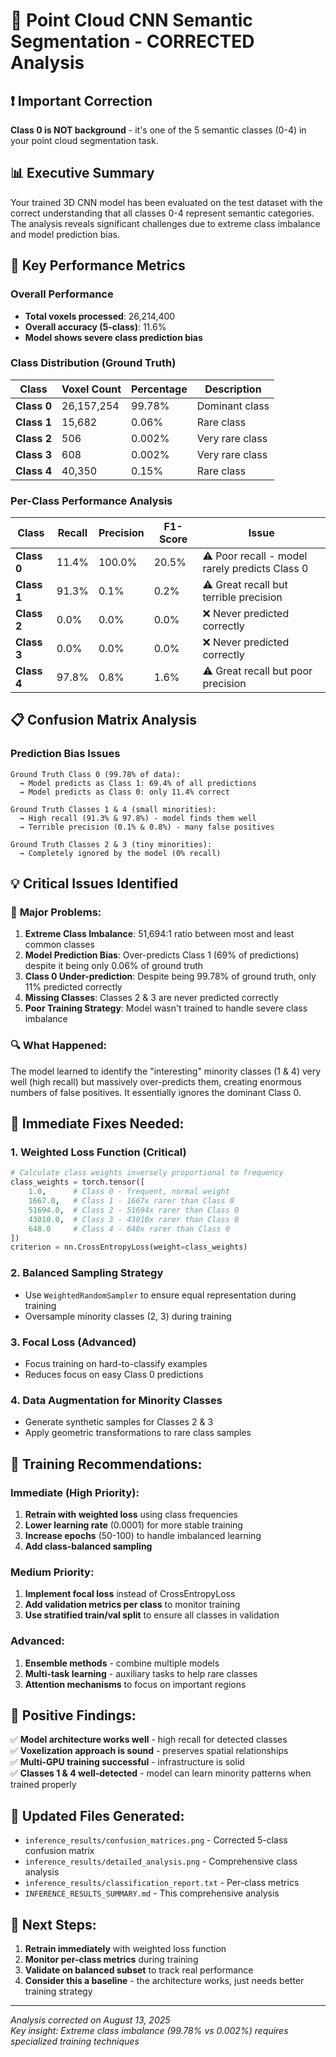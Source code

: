 # 🎯 Point Cloud CNN Semantic Segmentation - CORRECTED Analysis

## ❗ Important Correction
**Class 0 is NOT background** - it's one of the 5 semantic classes (0-4) in your point cloud segmentation task.

## 📊 Executive Summary

Your trained 3D CNN model has been evaluated on the test dataset with the correct understanding that all classes 0-4 represent semantic categories. The analysis reveals significant challenges due to extreme class imbalance and model prediction bias.

## 🎯 Key Performance Metrics

### Overall Performance
- **Total voxels processed**: 26,214,400
- **Overall accuracy (5-class)**: 11.6%
- **Model shows severe class prediction bias**

### Class Distribution (Ground Truth)
| Class | Voxel Count | Percentage | Description |
|-------|-------------|------------|-------------|
| **Class 0** | 26,157,254 | 99.78% | Dominant class |
| **Class 1** | 15,682 | 0.06% | Rare class |
| **Class 2** | 506 | 0.002% | Very rare class |
| **Class 3** | 608 | 0.002% | Very rare class |
| **Class 4** | 40,350 | 0.15% | Rare class |

### Per-Class Performance Analysis
| Class | Recall | Precision | F1-Score | Issue |
|-------|--------|-----------|----------|--------|
| **Class 0** | 11.4% | 100.0% | 20.5% | ⚠️ Poor recall - model rarely predicts Class 0 |
| **Class 1** | 91.3% | 0.1% | 0.2% | ⚠️ Great recall but terrible precision |
| **Class 2** | 0.0% | 0.0% | 0.0% | ❌ Never predicted correctly |
| **Class 3** | 0.0% | 0.0% | 0.0% | ❌ Never predicted correctly |
| **Class 4** | 97.8% | 0.8% | 1.6% | ⚠️ Great recall but poor precision |

## 📋 Confusion Matrix Analysis

### Prediction Bias Issues
```
Ground Truth Class 0 (99.78% of data):
  → Model predicts as Class 1: 69.4% of all predictions
  → Model predicts as Class 0: only 11.4% correct

Ground Truth Classes 1 & 4 (small minorities):
  → High recall (91.3% & 97.8%) - model finds them well
  → Terrible precision (0.1% & 0.8%) - many false positives

Ground Truth Classes 2 & 3 (tiny minorities):
  → Completely ignored by the model (0% recall)
```

## 💡 Critical Issues Identified

### 🚨 **Major Problems:**

1. **Extreme Class Imbalance**: 51,694:1 ratio between most and least common classes
2. **Model Prediction Bias**: Over-predicts Class 1 (69% of predictions) despite it being only 0.06% of ground truth
3. **Class 0 Under-prediction**: Despite being 99.78% of ground truth, only 11% predicted correctly
4. **Missing Classes**: Classes 2 & 3 are never predicted correctly
5. **Poor Training Strategy**: Model wasn't trained to handle severe class imbalance

### 🔍 **What Happened:**
The model learned to identify the "interesting" minority classes (1 & 4) very well (high recall) but massively over-predicts them, creating enormous numbers of false positives. It essentially ignores the dominant Class 0.

## 🔧 **Immediate Fixes Needed:**

### 1. **Weighted Loss Function** (Critical)
```python
# Calculate class weights inversely proportional to frequency
class_weights = torch.tensor([
    1.0,      # Class 0 - frequent, normal weight
    1667.0,   # Class 1 - 1667x rarer than Class 0
    51694.0,  # Class 2 - 51694x rarer than Class 0  
    43010.0,  # Class 3 - 43010x rarer than Class 0
    648.0     # Class 4 - 648x rarer than Class 0
])
criterion = nn.CrossEntropyLoss(weight=class_weights)
```

### 2. **Balanced Sampling Strategy**
- Use `WeightedRandomSampler` to ensure equal representation during training
- Oversample minority classes (2, 3) during training

### 3. **Focal Loss** (Advanced)
- Focus training on hard-to-classify examples
- Reduces focus on easy Class 0 predictions

### 4. **Data Augmentation for Minority Classes**
- Generate synthetic samples for Classes 2 & 3
- Apply geometric transformations to rare class samples

## 🎯 **Training Recommendations:**

### **Immediate (High Priority):**
1. **Retrain with weighted loss** using class frequencies
2. **Lower learning rate** (0.0001) for more stable training
3. **Increase epochs** (50-100) to handle imbalanced learning
4. **Add class-balanced sampling**

### **Medium Priority:**
1. **Implement focal loss** instead of CrossEntropyLoss  
2. **Add validation metrics per class** to monitor training
3. **Use stratified train/val split** to ensure all classes in validation

### **Advanced:**
1. **Ensemble methods** - combine multiple models
2. **Multi-task learning** - auxiliary tasks to help rare classes
3. **Attention mechanisms** to focus on important regions

## 🎉 **Positive Findings:**

✅ **Model architecture works well** - high recall for detected classes  
✅ **Voxelization approach is sound** - preserves spatial relationships  
✅ **Multi-GPU training successful** - infrastructure is solid  
✅ **Classes 1 & 4 well-detected** - model can learn minority patterns when trained properly

## 📁 **Updated Files Generated:**
- `inference_results/confusion_matrices.png` - Corrected 5-class confusion matrix
- `inference_results/detailed_analysis.png` - Comprehensive class analysis  
- `inference_results/classification_report.txt` - Per-class metrics
- `INFERENCE_RESULTS_SUMMARY.md` - This comprehensive analysis

## 🚀 **Next Steps:**

1. **Retrain immediately** with weighted loss function
2. **Monitor per-class metrics** during training  
3. **Validate on balanced subset** to track real performance
4. **Consider this a baseline** - the architecture works, just needs better training strategy

---
*Analysis corrected on August 13, 2025*  
*Key insight: Extreme class imbalance (99.78% vs 0.002%) requires specialized training techniques*
